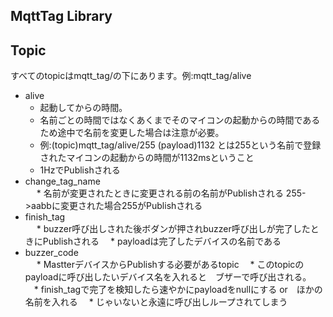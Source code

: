 ## MqttTag Library

## Topic  
すべてのtopicはmqtt_tag/の下にあります。例:mqtt_tag/alive
* alive
  * 起動してからの時間。
  * 名前ごとの時間ではなくあくまでそのマイコンの起動からの時間であるため途中で名前を変更した場合は注意が必要。
  * 例:(topic)mqtt_tag/alive/255 (payload)1132 とは255という名前で登録されたマイコンの起動からの時間が1132msということ
  * 1HzでPublishされる
* change_tag_name  
　 * 名前が変更されたときに変更される前の名前がPublishされる 255->aabbに変更された場合255がPublishされる
* finish_tag  
　 * buzzer呼び出しされた後ボダンが押されbuzzer呼び出しが完了したときにPublishされる
　* payloadは完了したデバイスの名前である 
* buzzer_code  
　 * MastterデバイスからPublishする必要があるtopic
　* このtopicのpayloadに呼び出したいデバイス名を入れると　ブザーで呼び出される。
　* finish_tagで完了を検知したら速やかにpayloadをnullにする or　ほかの名前を入れる
　* じゃいないと永遠に呼び出しループされてしまう
